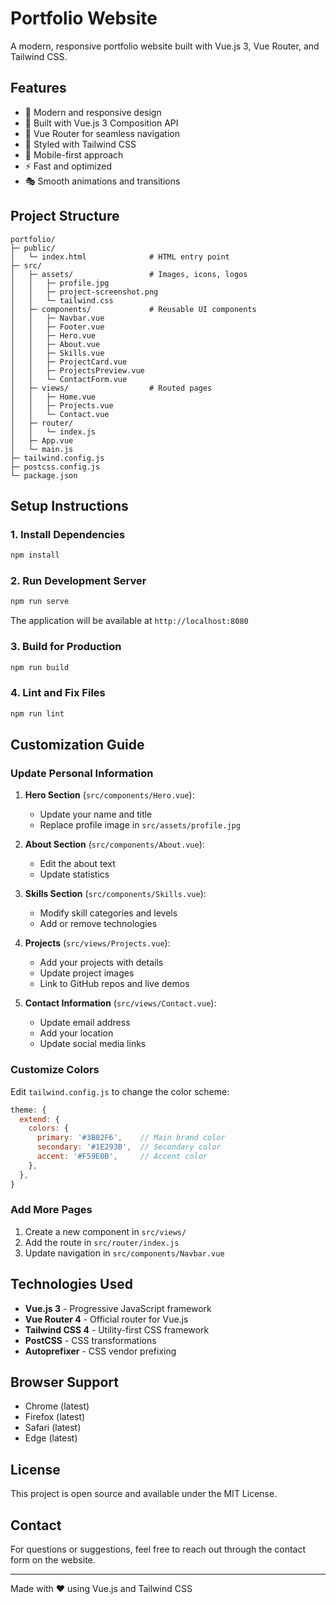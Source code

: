 # Portfolio Website

A modern, responsive portfolio website built with Vue.js 3, Vue Router, and Tailwind CSS.

## Features

- 🎨 Modern and responsive design
- 🚀 Built with Vue.js 3 Composition API
- 🎯 Vue Router for seamless navigation
- 💅 Styled with Tailwind CSS
- 📱 Mobile-first approach
- ⚡ Fast and optimized
- 🎭 Smooth animations and transitions

## Project Structure

```
portfolio/
├─ public/
│   └─ index.html              # HTML entry point
├─ src/
│   ├─ assets/                 # Images, icons, logos
│   │   ├─ profile.jpg
│   │   ├─ project-screenshot.png
│   │   └─ tailwind.css
│   ├─ components/             # Reusable UI components
│   │   ├─ Navbar.vue
│   │   ├─ Footer.vue
│   │   ├─ Hero.vue
│   │   ├─ About.vue
│   │   ├─ Skills.vue
│   │   ├─ ProjectCard.vue
│   │   ├─ ProjectsPreview.vue
│   │   └─ ContactForm.vue
│   ├─ views/                  # Routed pages
│   │   ├─ Home.vue
│   │   ├─ Projects.vue
│   │   └─ Contact.vue
│   ├─ router/
│   │   └─ index.js
│   ├─ App.vue
│   └─ main.js
├─ tailwind.config.js
├─ postcss.config.js
└─ package.json
```

## Setup Instructions

### 1. Install Dependencies
```bash
npm install
```

### 2. Run Development Server
```bash
npm run serve
```

The application will be available at `http://localhost:8080`

### 3. Build for Production
```bash
npm run build
```

### 4. Lint and Fix Files
```bash
npm run lint
```

## Customization Guide

### Update Personal Information

1. **Hero Section** (`src/components/Hero.vue`):
   - Update your name and title
   - Replace profile image in `src/assets/profile.jpg`

2. **About Section** (`src/components/About.vue`):
   - Edit the about text
   - Update statistics

3. **Skills Section** (`src/components/Skills.vue`):
   - Modify skill categories and levels
   - Add or remove technologies

4. **Projects** (`src/views/Projects.vue`):
   - Add your projects with details
   - Update project images
   - Link to GitHub repos and live demos

5. **Contact Information** (`src/views/Contact.vue`):
   - Update email address
   - Add your location
   - Update social media links

### Customize Colors

Edit `tailwind.config.js` to change the color scheme:

```javascript
theme: {
  extend: {
    colors: {
      primary: '#3B82F6',    // Main brand color
      secondary: '#1E293B',  // Secondary color
      accent: '#F59E0B',     // Accent color
    },
  },
}
```

### Add More Pages

1. Create a new component in `src/views/`
2. Add the route in `src/router/index.js`
3. Update navigation in `src/components/Navbar.vue`

## Technologies Used

- **Vue.js 3** - Progressive JavaScript framework
- **Vue Router 4** - Official router for Vue.js
- **Tailwind CSS 4** - Utility-first CSS framework
- **PostCSS** - CSS transformations
- **Autoprefixer** - CSS vendor prefixing

## Browser Support

- Chrome (latest)
- Firefox (latest)
- Safari (latest)
- Edge (latest)

## License

This project is open source and available under the MIT License.

## Contact

For questions or suggestions, feel free to reach out through the contact form on the website.

---

Made with ❤️ using Vue.js and Tailwind CSS
